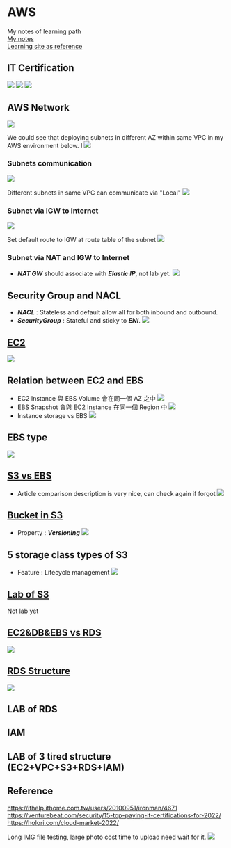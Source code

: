 # AWS
My notes of learning path  
[My notes](https://docs.google.com/document/d/19NS8rZcNoGq488RCOC3BJlGA6Ve4c5gJpj0Tklm-D5A/edit?usp=sharing "Title")  
[Learning site as reference](https://www.youtube.com/watch?v=_xXw2JBVXWg "Title")  



## IT Certification
![](https://i.imgur.com/ef1QpYa.png)
![](https://i.imgur.com/D4vl1zf.png)
![](https://i.imgur.com/3B0HoRP.png)
## AWS Network
![](https://i.imgur.com/kCS1HFN.png)

We could see that deploying subnets in different AZ within same VPC in my AWS environment below.
I 
![](https://i.imgur.com/PKIXvnm.png)

### Subnets communication
![](https://i.imgur.com/5ImTlD4.png)

Different subnets in same VPC can communicate via "Local"
![](https://i.imgur.com/joePbIt.png)


### Subnet via IGW to Internet
![](https://i.imgur.com/WcpbCmd.png)

Set default route to IGW at route table of the subnet
![](https://i.imgur.com/4kG96Bh.png)

### Subnet via NAT and IGW to Internet
- ***NAT GW*** should associate with ***Elastic IP***, not lab yet.
![](https://i.imgur.com/0vvhZT3.png)

## Security Group and NACL
- ***NACL*** : Stateless and default allow all for both inbound and outbound.
- ***SecurityGroup*** : Stateful and sticky to ***ENI***.
![](https://i.imgur.com/N1qgkqm.png)

## [EC2](https://ithelp.ithome.com.tw/articles/10263305)
![](https://i.imgur.com/TA1wjM9.png)

## Relation between EC2 and EBS
- EC2 Instance 與 EBS Volume 會在同一個 AZ 之中
![](https://i.imgur.com/yDxsd2J.png)
- EBS Snapshot 會與 EC2 Instance 在同一個 Region 中
![](https://i.imgur.com/nQT3eLF.png)
- Instance storage vs EBS
![](https://i.imgur.com/pB0cOlj.png)
## EBS type
![](https://i.imgur.com/9OKnM0U.png)
## [S3 vs EBS](https://ithelp.ithome.com.tw/articles/10267413)
- Article comparison description is very nice, can check again if forgot
![](https://i.imgur.com/cQMVxop.png)
## [Bucket in S3](https://ithelp.ithome.com.tw/articles/10268155)
- Property : ***Versioning***
![](https://i.imgur.com/DYKApyI.png)
## 5 storage class types of S3
- Feature : Lifecycle management
![](https://i.imgur.com/ftwUnYa.png)
## [Lab of S3](https://ithelp.ithome.com.tw/articles/10269526)
Not lab yet
## [EC2&DB&EBS vs RDS](https://ithelp.ithome.com.tw/articles/10270473)
![](https://i.imgur.com/OSVXqfE.png)
## [RDS Structure](https://ithelp.ithome.com.tw/articles/10271693)
![](https://i.imgur.com/Cc3WNGO.png)
## LAB of RDS
## IAM
## LAB of 3 tired structure (EC2+VPC+S3+RDS+IAM)



## Reference 
https://ithelp.ithome.com.tw/users/20100951/ironman/4671
https://venturebeat.com/security/15-top-paying-it-certifications-for-2022/
https://holori.com/cloud-market-2022/

Long IMG file testing, large photo cost time to upload need wait for it.
![](https://i.imgur.com/pkNY0EE.jpg)